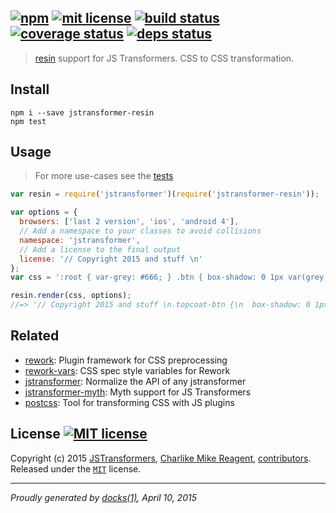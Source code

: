 ## [![npm][npmjs-img]][npmjs-url] [![mit license][license-img]][license-url] [![build status][travis-img]][travis-url] [![coverage status][coveralls-img]][coveralls-url] [![deps status][daviddm-img]][daviddm-url]

> [resin][resin] support for JS Transformers. CSS to CSS transformation.

## Install
```
npm i --save jstransformer-resin
npm test
```


## Usage
> For more use-cases see the [tests](./test/index.js)

```js
var resin = require('jstransformer')(require('jstransformer-resin'));

var options = {
  browsers: ['last 2 version', 'ios', 'android 4'],
  // Add a namespace to your classes to avoid collisions
  namespace: 'jstransformer',
  // Add a license to the final output
  license: '// Copyright 2015 and stuff \n'
};
var css = ':root { var-grey: #666; } .btn { box-shadow: 0 1px var(grey); }';

resin.render(css, options);
//=> '// Copyright 2015 and stuff \n.topcoat-btn {\n  box-shadow: 0 1px #666;\n}'
```


## Related
- [rework](https://github.com/reworkcss/rework): Plugin framework for CSS preprocessing
- [rework-vars](https://github.com/reworkcss/rework-vars): CSS spec style variables for Rework
- [jstransformer](https://github.com/jstransformers/jstransformer): Normalize the API of any jstransformer
- [jstransformer-myth](https://github.com/jstransformers/jstransformer-myth): Myth support for JS Transformers
- [postcss](https://github.com/postcss/postcss): Tool for transforming CSS with JS plugins


## License [![MIT license][license-img]][license-url]
Copyright (c) 2015 [JSTransformers][jstransformers-url], [Charlike Mike Reagent][contrib-more], [contributors][contrib-graf].  
Released under the [`MIT`][license-url] license.


[jstransformers-url]: https://github.com/jstransformers

[npmjs-url]: http://npm.im/jstransformer-resin
[npmjs-img]: https://img.shields.io/npm/v/jstransformer-resin.svg?style=flat&label=jstransformer-resin

[coveralls-url]: https://coveralls.io/r/jstransformers/jstransformer-resin?branch=master
[coveralls-img]: https://img.shields.io/coveralls/jstransformers/jstransformer-resin.svg?style=flat

[license-url]: https://github.com/jstransformers/jstransformer-resin/blob/master/LICENSE.md
[license-img]: https://img.shields.io/badge/license-MIT-blue.svg?style=flat

[travis-url]: https://travis-ci.org/jstransformers/jstransformer-resin
[travis-img]: https://img.shields.io/travis/jstransformers/jstransformer-resin.svg?style=flat

[daviddm-url]: https://david-dm.org/jstransformers/jstransformer-resin
[daviddm-img]: https://img.shields.io/david/jstransformers/jstransformer-resin.svg?style=flat

[author-gratipay]: https://gratipay.com/tunnckoCore
[author-twitter]: https://twitter.com/tunnckoCore
[author-github]: https://github.com/tunnckoCore
[author-npmjs]: https://npmjs.org/~tunnckocore

[contrib-more]: http://j.mp/1stW47C
[contrib-graf]: https://github.com/jstransformers/jstransformer-resin/graphs/contributors

[resin]: https://github.com/topcoat/resin

***

_Proudly generated by [docks(1)](https://github.com/tunnckoCore), April 10, 2015_